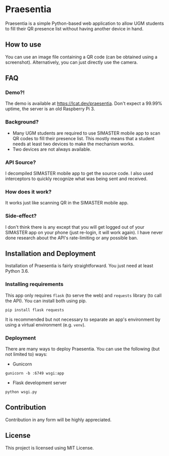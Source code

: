 # Praesentia
Praesentia is a simple Python-based web application to allow UGM students to fill their QR presence list without having another device in hand.

## How to use
You can use an image file containing a QR code (can be obtained using a screenshot). Alternatively, you can just directly use the camera.

## FAQ
### Demo?!
The demo is available at https://lcat.dev/praesentia. Don't expect a 99.99% uptime, the server is an old Raspberry Pi 3.
### Background?
- Many UGM students are required to use SIMASTER mobile app to scan QR codes to fill their presence list. This mostly means that a student needs at least two devices to make the mechanism works.
- Two devices are not always available.
### API Source?
I decompiled SIMASTER mobile app to get the source code. I also used interceptors to quickly recognize what was being sent and received.
### How does it work?
It works just like scanning QR in the SIMASTER mobile app.
### Side-effect?
I don't think there is any except that you will get logged out of your SIMASTER app on your phone (just re-login, it will work again). I have never done research
about the API's rate-limiting or any possible ban.

## Installation and Deployment
Installation of Praesentia is fairly straightforward. You just need at least Python 3.6.
### Installing requirements
This app only requires `flask` (to serve the web) and `requests` library (to call the API). You can install both using pip.
```
pip install flask requests
```
It is recommended but not necessary to separate an app's environment by using a virtual environment (e.g. `venv`).
### Deployment
There are many ways to deploy Praesentia. You can use the following (but not limited to) ways:
- Gunicorn
```
gunicorn -b :6749 wsgi:app
```
- Flask development server
```
python wsgi.py
```

## Contribution
Contribution in any form will be highly appreciated.

## License
This project is licensed using MIT License.
